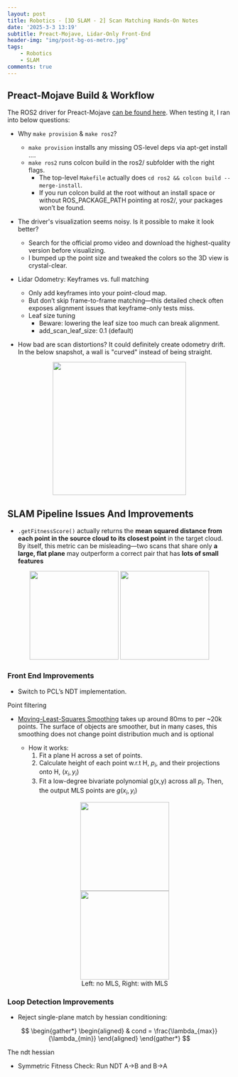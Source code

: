 ```yaml
---
layout: post
title: Robotics - [3D SLAM - 2] Scan Matching Hands-On Notes
date: '2025-3-3 13:19'
subtitle: Preact-Mojave, Lidar-Only Front-End
header-img: "img/post-bg-os-metro.jpg"
tags:
    - Robotics
    - SLAM
comments: true
---
```


## Preact-Mojave Build & Workflow

The ROS2 driver for Preact-Mojave [can be found here](https://github.com/preact-tech/tofcore_ros). When testing it, I ran into below questions:

- Why `make provision` & `make ros2`?
    - `make provision` installs any missing OS-level deps via apt-get install ….
    - `make ros2` runs colcon build in the ros2/ subfolder with the right flags.
        - The top-level `Makefile` actually does `cd ros2 && colcon build --merge-install`.
        - If you run colcon build at the root without an install space or without ROS_PACKAGE_PATH pointing at ros2/, your packages won’t be found.

- The driver's visualization seems noisy. Is it possible to make it look better?
    - Search for the official promo video and download the highest-quality version before visualizing.
    - I bumped up the point size and tweaked the colors so the 3D view is crystal-clear.

- Lidar Odometry: Keyframes vs. full matching
    - Only add keyframes into your point-cloud map.
    - But don’t skip frame-to-frame matching—this detailed check often exposes alignment issues that keyframe-only tests miss.
    - Leaf size tuning
        - Beware: lowering the leaf size too much can break alignment.
        - add_scan_leaf_size: 0.1 (default)

- How bad are scan distortions? It could definitely create odometry drift. In the below snapshot, a wall is "curved" instead of being straight.

<div style="text-align: center;">
<p align="center">
    <figure>
        <img src="https://i.postimg.cc/xd3m5xLr/2025-05-20-15-48-41.png" height="300" alt=""/>
    </figure>
</p>
</div>

## SLAM Pipeline Issues And Improvements

- `.getFitnessScore()` actually returns the **mean squared distance from each point in the source cloud to its closest point** in the target cloud. By itself, this metric can be misleading—two scans that share only **a large, flat plane** may outperform a correct pair that has **lots of small features** 


<div style="text-align: center;">
<p align="center">
    <figure>
        <img src="https://i.postimg.cc/Yj92ZtdG/2025-05-24-17-56-53.png" height="200" alt=""/>
        <img src="https://i.postimg.cc/nzHhBJSM/2025-05-24-15-13-24.png" height="200" alt=""/>
    </figure>
</p>
</div>

### Front End Improvements

- Switch to PCL’s NDT implementation.

Point filtering

- [Moving-Least-Squares Smoothing](https://www.sci.utah.edu/~shachar/Publications/crpss.pdf) takes up around 80ms to per ~20k points. The surface of objects are smoother, but in many cases, this smoothing does not change point distribution much and is optional   
    - How it works: 
        1. Fit a plane H across a set of points.
        2. Calculate height of each point w.r.t H, $p_i$, and their projections onto H, $(x_i, y_i)$
        3. Fit a low-degree bivariate polynomial g(x,y) across all $p_i$. Then, the output MLS points are $g(x_i, y_i)$


    <div style="text-align: center;">
    <p align="center">
        <figure>
            <img src="https://i.postimg.cc/MM7pJV7S/pcl-no-smooth.png" height="200" alt=""/>
            <img src="https://i.postimg.cc/zHqXzv7R/pcl-with-smooth.png" height="200" alt=""/>
            <figcaption>Left: no MLS, Right: with MLS</figcaption>
        </figure>
    </p>
    </div>

    





### Loop Detection Improvements

- Reject single-plane match by hessian conditioning:

$$
\begin{gather*}
\begin{aligned}
& cond = \frac{\lambda_{max}}{\lambda_{min}}
\end{aligned}
\end{gather*}
$$

The ndt hessian

- Symmetric Fitness Check: Run NDT A->B and B->A